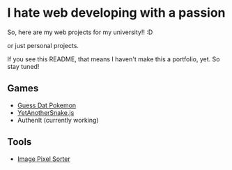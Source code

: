 # I hate web developing with a passion

So, here are my web projects for my university!! :D

or just personal projects.

If you see this README, that means I haven't make this a portfolio, yet.
So stay tuned!

## Games
- [Guess Dat Pokemon](https://qwertyandrew.github.io/guessDatPokemon/)
- [YetAnotherSnake.js](https://qwertyandrew.github.io/yetAnotherSnake/)
- AuthenIt (currently working)

## Tools
- [Image Pixel Sorter](https://qwertyandrew.github.io/imagePixelSorter/)
